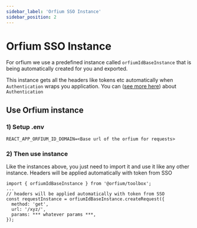 ```yaml
---
sidebar_label: 'Orfium SSO Instance'
sidebar_position: 2
---
```


# Orfium SSO Instance

For orfium we use a predefined instance called `orfiumIdBaseInstance` that is being automatically created for you and exported.

This instance gets all the headers like tokens etc automatically when `Authentication` wraps you application. You can ([see more here](docs/modules/authentication)) about `Authentication`

## Use Orfium instance

### 1) Setup .env

```title=".env"
REACT_APP_ORFIUM_ID_DOMAIN=<Base url of the orfium for requests>
```

### 2) Then use instance

Like the instances above, you just need to import it and use it like any other instance. Headers will be applied automatically with token from SSO

```
import { orfiumIdBaseInstance } from '@orfium/toolbox';
...
// headers will be applied automatically with token from SSO
const requestInstance = orfiumIdBaseInstance.createRequest({
  method: 'get',
  url: '/xyz/',
  params: *** whatever params ***,
});
```
